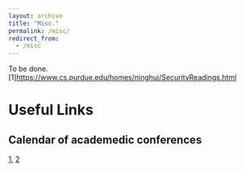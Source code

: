 ```yaml
---
layout: archive
title: "Misc."
permalink: /misc/
redirect_from:
  - /misc
---
```


To be done.
[1]https://www.cs.purdue.edu/homes/ninghui/SecurityReadings.html

# Useful Links
## Calendar of academedic conferences
[1](http://www.wikicfp.com/cfp/), [2](https://ccfddl.github.io/)
